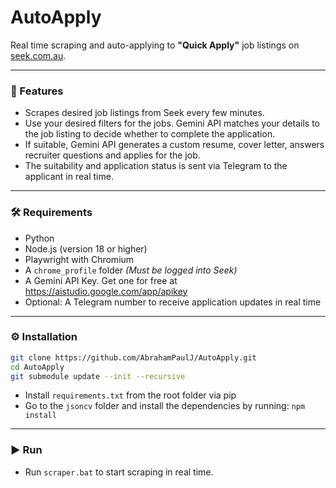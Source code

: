 # AutoApply

Real time scraping and auto-applying to **"Quick Apply"** job listings on [seek.com.au](https://www.seek.com.au). 

---

### 🚀 Features
- Scrapes desired job listings from Seek every few minutes.
- Use your desired filters for the jobs. Gemini API matches your details to the job listing to decide whether to complete the application.
- If suitable, Gemini API generates a custom resume, cover letter, answers recruiter questions and applies for the job. 
- The suitability and application status is sent via Telegram to the applicant in real time. 

---

### 🛠 Requirements
- Python
- Node.js (version 18 or higher)
- Playwright with Chromium
- A `chrome_profile` folder
  *(Must be logged into Seek)*
- A Gemini API Key. Get one for free at https://aistudio.google.com/app/apikey
- Optional: A Telegram number to receive application updates in real time

---

### ⚙️ Installation

```bash
git clone https://github.com/AbrahamPaulJ/AutoApply.git
cd AutoApply
git submodule update --init --recursive
```

- Install `requirements.txt` from the root folder via pip
- Go to the `jsoncv` folder and install the dependencies by running: `npm install`

---

### ▶️ Run
- Run `scraper.bat` to start scraping in real time.  

